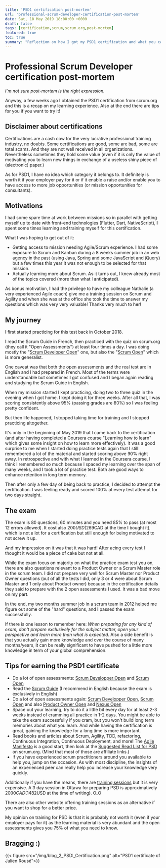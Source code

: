 ```yaml
---
title: 'PSD1 certification post-mortem'
url: 'professional-scrum-developer-certification-post-mortem'
date: Sat, 18 May 2019 18:00:00 +0000
draft: false
tags: [certification,scrum,scrum.org,post-mortem]
featured: true
toc: true
summary: "Reflection on how I got my PSD1 certification and what you can learn from my success and failures."
---
```



# Professional Scrum Developer certification post-mortem

*I'm not sure post-mortem is the right expression.*

Anyway, a few weeks ago I obtained the PSD1 certification from scrum.org and this is a recap on my learning experience. Also at the end there are tips for you if you want to try it!

## Disclaimer about certifications

Certifications are a cash cow for the very lucrative professional training industry, no doubts. Some certifications are good, some are bad, some are total scams. And they are not well received in all organizations. Nevertheless sometimes they hold some value (even if it is only the value of motivating you to learn new things in exchange of a ~~useless~~ shiny piece of (electronic) paper.) 

As for PSD1, I have no idea which category it belongs to. It definitely is worth it if your employer pay for it or if it enable a raise and/or enable you to have access to more job opportunities (or mission opportunities for consultants).

## Motivations

I had some spare time at work between missions so in parallel with getting myself up to date with front-end technologies (Flutter, Dart, NativeScript), I spent some times learning and training myself for this certification. 

What I was hoping to get out of it:

- Getting access to mission needing Agile/Scrum experience. I had some exposure to Scrum and Kanban during a 8 weeks summer job in an web agency in the past (using Java, Spring and some JavaScript and jQuery) but a few  times this year it was not enough to be selected for that mission.
- Actually learning more about Scrum. As it turns out, I knew already most of the topics covered (more than what I anticipated).

As bonus motivation, I had the privilege to have my colleague Nathalie (a very experienced Agile coach) give me a training session on Scrum and Agility and when she was at the office she took the time to answer my questions which was very very valuable! Thanks very much to her! 

## My journey

I first started practicing for this test back in October 2018. 

I read the Scrum Guide in French, then practiced with the quiz on scrum.org (they call it "Open Assessments") at least four times a day. I was doing mostly the "[Scrum Developer Open](https://www.scrum.org/open-assessments/scrum-developer-open)" one, but also the "[Scrum Open](https://www.scrum.org/open-assessments/scrum-open)" which is more generalist. 

One caveat was that both the open assessments and the real test are in English and I had prepared in French. Most of the terms were understandable but sometimes I got confused and I began again reading and studying the Scrum Guide in English.

When my mission started I kept practicing, doing two to three quiz in the evening when I got home. I kept doing it for three weeks. After all that, I was scoring consistently above 95% (passing grades are 80%) so I was feeling pretty confident.

But then life happened, I stopped taking time for training and I stopped practicing altogether.

It's only in the beginning of May 2019 that I came back to the certification (and after having completed a Coursera course "Learning how to learn" which gives some insight on how to learn more effectively). It was a good surprise to me when I started doing practice tests again that I still remembered a lot of the material and started scoring above 90% right away. In retrospective and with what I learned in the Coursera course, I think I remembered so much because I spaced my learning over the span of many weeks, and I took a lot of practice test. Both are good ways to enhance retention in long term memory.

Then after only a few day of being back to practice, I decided to attempt the certification. I was feeling ready and scored 100% at every test attempt for two days straight.

## The exam

The exam is 80 questions, 60 minutes and you need 85% to pass (at most 12 errors allowed). It cost also 200$USD (269$CAD at the time I bought it), which is not a lot for a certification but still enough for being motivated to not screw it up. 

And my impression on it was that it was hard! After acing every test I thought it would be a piece of cake but not at all.

While the exam focus on majority on what the practice exam test you on, there are also questions relevant to a Product Owner or a Scrum Master role in the scrum team. I did not prepare very well for Scrum Master nor Product Owner questions (out of all the tests I did, only 3 or 4 were about Scrum Master and 1 only about Product owner) because in the certification details they said to prepare with the 2 open assessments I used. It was a bad move on my part.

In the end, my two months summer job in a scrum team in 2012 helped me figure out some of the "hard" questions, and I passed the exam successfully. 

If there is one lesson to remember here: *When preparing for any kind of exam, don't prepare exclusively for the subject matter, open your perspective and learn more than what is expected.* Also a side benefit is that you actually gain more knowledge and over the course of many months/years, it can be really significant to have pushed for a little more knowledge in term of your global comprehension.

## Tips for earning the PSD1 certificate

- Do a lot of open assessments: [Scrum Developper Open](https://www.scrum.org/open-assessments/scrum-developer-open) and [Scrum Open](https://www.scrum.org/open-assessments/scrum-open) 
- Read the [Scrum Guide](https://www.scrumguides.org/index.html) (I recommend in English because the exam is exclusively in English)
- Do a lot of open assessments again: [Scrum Developper Open](https://www.scrum.org/open-assessments/scrum-developer-open), [Scrum Open](https://www.scrum.org/open-assessments/scrum-open) and also [Product Owner Open](https://www.scrum.org/open-assessments/product-owner-open) and [Nexus Open](https://www.scrum.org/open-assessments/nexus-open)
- Space out your learning, try to do it a little bit every day for at least 2-3 weeks instead of cramming all practice in 1-2 days. You might be able to take the exam successfully if you cram, but you won't build long term memories about what you learn. And while having the certification is great, gaining the knowledge for a long time is more important.
- Read books and articles about Scrum, Agility, TDD, refactoring, Continuous Integration, Continuous Deployment,  and more! The [Agile Manifesto](http://agilemanifesto.org/) is a good start, then look at the [Suggested Read List for PSD](https://www.scrum.org/resources/suggested-reading-professional-scrum-developer) on scrum.org. (Mind that most of those are affiliate links.)
- If you have experienced scrum practitioners around you available to help you, jump on the occasion. As with most discipline, the insights of an experienced peer can really help you increase your knowledge very quickly. 

Additionally if you have the means, there are [training sessions](https://www.scrum.org/courses) but it is very expensive. A 3 day session in Ottawa for preparing PSD is approximatively 2000$CAD (1482$USD at the time of writing). O_O 

There are also other website offering training sessions as an alternative if you want to shop for a better price.

My opinion on training for PSD is that it is probably not worth it (even if your employer pays for it) as the learning material is very abundant and the open assessments gives you 75% of what you need to know.

## Bragging :)

{{< figure src="/img/blog_2_PSDI_Certification.png" alt="PSD1 certificate of Julien Rousé">}}